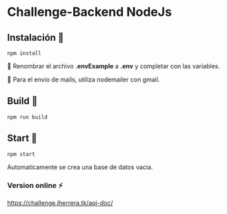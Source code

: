 # Challenge-Backend NodeJs

## Instalación :pushpin:

```
npm install
```

:pushpin: Renombrar el archivo **.envExample** a **.env** y completar con las variables.

:pushpin: Para el envio de mails, utiliza nodemailer con gmail.

## Build :wrench:

```
npm run build
```

## Start :rocket:

```
npm start
```

Automaticamente se crea una base de datos vacia.

### Version online :zap:

https://challenge.jherrera.tk/api-doc/
